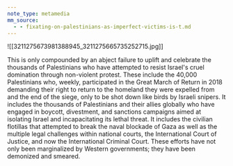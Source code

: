 ```yaml
---
note_type: metamedia
mm_source:
  - - fixating-on-palestinians-as-imperfect-victims-is-t.md
---
```


![[3211275673981388945_3211275665735252715.jpg]]

This is only compounded by an abject failure to uplift
and celebrate the thousands of Palestinians who have
attempted to resist Israel's cruel domination through
non-violent protest. These include the 40,000
Palestinians who, weekly, participated in the Great
March of Return in 2018 demanding their right to
return to the homeland they were expelled from and
the end of the siege, only to be shot down like birds by
Israeli snipers. It includes the thousands of
Palestinians and their allies globally who have
engaged in boycott, divestment, and sanctions
campaigns aimed at isolating Israel and incapacitating
its lethal threat. It includes the civilian flotillas that
attempted to break the naval blockade of Gaza as well
as the multiple legal challenges within national courts,
the International Court of Justice, and now the
International Criminal Court. These efforts have not
only been marginalized by Western governments; they
have been demonized and smeared.

